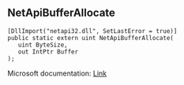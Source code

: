 ## NetApiBufferAllocate

```
[DllImport("netapi32.dll", SetLastError = true)]
public static extern uint NetApiBufferAllocate(
   uint ByteSize,
   out IntPtr Buffer
);
```

Microsoft documentation: [Link](https://docs.microsoft.com/en-us/windows/win32/api/lmapibuf/nf-lmapibuf-netapibufferallocate)
